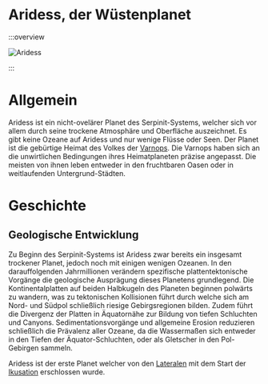 # Aridess, der Wüstenplanet

:::overview

![Aridess](./images/Aridess_Planet_Weltraum-Ansicht.png)

:::

# Allgemein
Aridess ist ein nicht-ovelärer Planet des Serpinit-Systems, welcher sich vor allem durch seine trockene Atmosphäre und Oberfläche auszeichnet.
Es gibt keine Ozeane auf Aridess und nur wenige Flüsse oder Seen.
Der Planet ist die gebürtige Heimat des Volkes der [Varnops](/content/Volk_/Varnops/index.md).
Die Varnops haben sich an die unwirtlichen Bedingungen ihres Heimatplaneten präzise angepasst.
Die meisten von ihnen leben entweder in den fruchtbaren Oasen oder in weitlaufenden Untergrund-Städten.

# Geschichte

## Geologische Entwicklung
Zu Beginn des Serpinit-Systems ist Aridess zwar bereits ein insgesamt trockener Planet, jedoch noch mit einigen wenigen Ozeanen.
In den darauffolgenden Jahrmillionen verändern spezifische plattentektonische Vorgänge die geologische Ausprägung dieses Planetens grundlegend.
Die Kontinentalplatten auf beiden Halbkugeln des Planeten beginnen polwärts zu wandern, was zu tektonischen Kollisionen führt durch welche sich am Nord- und Südpol  schließlich riesige Gebirgsregionen bilden.
Zudem führt die Divergenz der Platten in Äquatornähe zur Bildung von tiefen Schluchten und Canyons.
Sedimentationsvorgänge und allgemeine Erosion reduzieren schließlich die Prävalenz aller Ozeane, da die Wassermaßen sich entweder in den Tiefen der Äquator-Schluchten, oder als Gletscher in den Pol-Gebirgen sammeln.

Aridess ist der erste Planet welcher von den [Lateralen](/content/Volk_/Lateralen/index.md) mit dem Start der [Ikusation](/content/Ereignis_/Ikusation.md) erschlossen wurde.